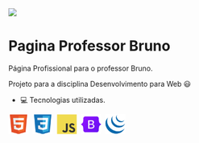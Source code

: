 <img src="https://img.shields.io/badge/STATUS-CONCLUÍDO-green"/>

# Pagina Professor Bruno
Página Profissional para o professor Bruno.

Projeto para a disciplina Desenvolvimento para Web :smiley:

- 💻 Tecnologias utilizadas.

<div>
    <img src="https://github.com/devicons/devicon/blob/master/icons/html5/html5-original.svg" title="html" width="40" height="40">&nbsp;
    <img src="https://github.com/devicons/devicon/blob/master/icons/css3/css3-original.svg" title="css" width="40" height="40">&nbsp;
    <img src="https://github.com/devicons/devicon/blob/master/icons/javascript/javascript-original.svg" title="javascript" width="40" height="40">&nbsp;
    <img src="https://github.com/devicons/devicon/blob/master/icons/bootstrap/bootstrap-original.svg" title="bootstrap" width="40" height="40">&nbsp;
    <img src="https://github.com/devicons/devicon/blob/master/icons/jquery/jquery-original.svg" title="jquery" width="40" height="40">&nbsp;
</div>


